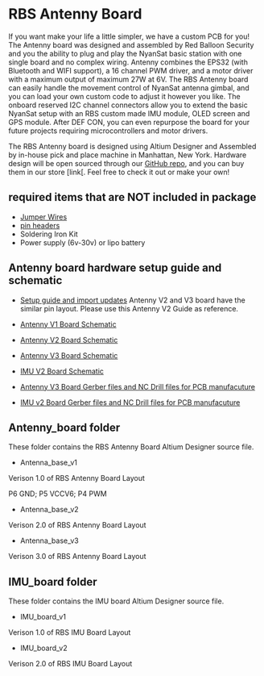 # RBS Antenny Board 

If you want make your life a little simpler, we have a custom PCB for you! The Antenny board was designed and assembled by Red Balloon Security and you the ability to plug and play the NyanSat basic station with one single board and no complex wiring. Antenny combines the EPS32 (with Bluetooth and WIFI support), a 16 channel PWM driver, and a motor driver with a maximum output of maximum 27W at 6V. The RBS Antenny board can easily handle the movement control of NyanSat antenna gimbal, and you can load your own custom code to adjust it however you like. The onboard reserved I2C channel connectors allow you to extend the basic NyanSat setup with an RBS custom made IMU module, OLED screen and GPS module. After DEF CON, you can even repurpose the board for your future projects requiring microcontrollers and motor drivers.

The RBS Antenny board is designed using Altium Designer and Assembled by in-house pick and place machine in Manhattan, New York. Hardware design will be open sourced through our [GitHub repo](https://github.com/RedBalloonShenanigans/antenny/tree/master/hardware), and you can buy them in our store [link[. Feel free to check it out or make your own!  

## required items that are NOT included in package

- [Jumper Wires](https://www.amazon.com/EDGELEC-Breadboard-Optional-Assorted-Multicolored/dp/B07GD2BWPY/)
- [pin headers](https://www.amazon.com/MCIGICM-Header-2-45mm-Arduino-Connector/dp/B07PKKY8BX/)
- Soldering Iron Kit
- Power supply (6v-30v) or lipo battery

## Antenny board hardware setup guide and schematic

- [Setup guide and import updates](https://github.com/RedBalloonShenanigans/antenny/tree/master/hardware/Antenny_board_hardware_setup_guide.pdf)
Antenny V2 and V3 board have the similar pin layout. Please use this Antenny V2 Guide as reference.

- [Antenny V1 Board Schematic](https://github.com/RedBalloonShenanigans/antenny/tree/master/hardware/Antenny_V1_Schematic.pdf)

- [Antenny V2 Board Schematic](https://github.com/RedBalloonShenanigans/antenny/tree/master/hardware/Antenny_V2_Schematic.pdf)

- [Antenny V3 Board Schematic](https://github.com/RedBalloonShenanigans/antenny/tree/master/hardware/Antenny_V3_Schematic.pdf)

- [IMU V2 Board Schematic](https://github.com/RedBalloonShenanigans/antenny/tree/master/hardware/IMU_V2_schematic.pdf)

- [Antenny V3 Board Gerber files and NC Drill files for PCB manufacuture](https://github.com/RedBalloonShenanigans/antenny/tree/master/hardware/Gerber_NC_Drill_Antenna_base_v3)

- [IMU v2 Board Gerber files and NC Drill files for PCB manufacuture](https://github.com/RedBalloonShenanigans/antenny/tree/master/hardware/Gerber_NC_Drill_IMU_standalone_v2)

## Antenny_board folder

These folder contains the RBS Antenny Board Altium Designer source file. 

- Antenna_base_v1

Verison 1.0 of RBS Antenny Board Layout

P6 GND; P5 VCCV6; P4 PWM

- Antenna_base_v2

Verison 2.0 of RBS Antenny Board Layout

- Antenna_base_v3

Verison 3.0 of RBS Antenny Board Layout

## IMU_board folder 

These folder contains the IMU board Altium Designer source file. 

- IMU_board_v1

Verison 1.0 of RBS IMU Board Layout

- IMU_board_v2

Verison 2.0 of RBS IMU Board Layout